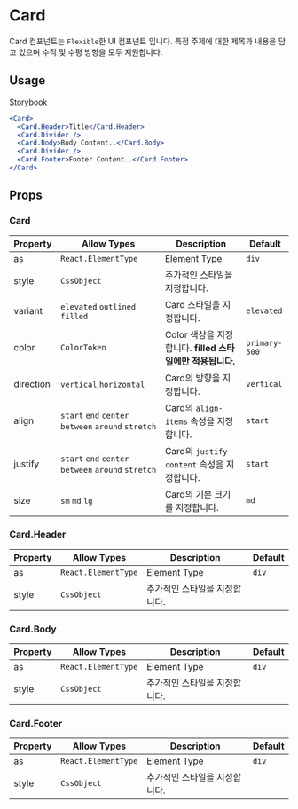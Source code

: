 # Card

Card 컴포넌트는 `Flexible`한 UI 컴포넌트 입니다. 특정 주제에 대한 제목과 내용을 담고 있으며 수직 및 수평 방향을 모두 지원합니다.

## Usage

[Storybook](https://designsystemlab.github.io/design-system/?path=/docs/data-display-card--basic)

```jsx
<Card>
  <Card.Header>Title</Card.Header>
  <Card.Divider />
  <Card.Body>Body Content..</Card.Body>
  <Card.Divider />
  <Card.Footer>Footer Content..</Card.Footer>
</Card>
```

## Props

### Card

| Property  | Allow Types                                         | Description                                                | Default       |
| --------- | --------------------------------------------------- | ---------------------------------------------------------- | ------------- |
| as        | `React.ElementType`                                 | Element Type                                               | `div`         |
| style     | `CssObject`                                         | 추가적인 스타일을 지정합니다.                              |               |
| variant   | `elevated` `outlined` `filled`                      | Card 스타일을 지정합니다.                                  | `elevated`    |
| color     | `ColorToken`                                        | Color 색상을 지정합니다. **filled 스타일에만 적용됩니다.** | `primary-500` |
| direction | `vertical`,`horizontal`                             | Card의 방향을 지정합니다.                                  | `vertical`    |
| align     | `start` `end` `center` `between` `around` `stretch` | Card의 `align-items` 속성을 지정합니다.                    | `start`       |
| justify   | `start` `end` `center` `between` `around` `stretch` | Card의 `justify-content` 속성을 지정합니다.                | `start`       |
| size      | `sm` `md` `lg`                                      | Card의 기본 크기를 지정합니다.                             | `md`          |

### Card.Header

| Property | Allow Types         | Description                   | Default |
| -------- | ------------------- | ----------------------------- | ------- |
| as       | `React.ElementType` | Element Type                  | `div`   |
| style    | `CssObject`         | 추가적인 스타일을 지정합니다. |         |

### Card.Body

| Property | Allow Types         | Description                   | Default |
| -------- | ------------------- | ----------------------------- | ------- |
| as       | `React.ElementType` | Element Type                  | `div`   |
| style    | `CssObject`         | 추가적인 스타일을 지정합니다. |         |

### Card.Footer

| Property | Allow Types         | Description                   | Default |
| -------- | ------------------- | ----------------------------- | ------- |
| as       | `React.ElementType` | Element Type                  | `div`   |
| style    | `CssObject`         | 추가적인 스타일을 지정합니다. |         |
